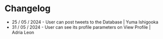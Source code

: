 # Changelog
* 25 / 05 / 2024 - User can post tweets to the Database | Yuma Ishigooka
* 31 / 05 / 2024 - User can see its profile parameters on View Profile | Adria Leon

